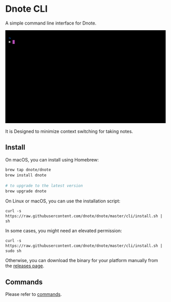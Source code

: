 # Dnote CLI

A simple command line interface for Dnote. 

![Dnote](assets/dnote.gif)

It is Designed to minimize context switching for taking notes.

## Install

On macOS, you can install using Homebrew:

```sh
brew tap dnote/dnote
brew install dnote

# to upgrade to the latest version
brew upgrade dnote
```

On Linux or macOS, you can use the installation script:

    curl -s https://raw.githubusercontent.com/dnote/dnote/master/cli/install.sh | sh

In some cases, you might need an elevated permission:

    curl -s https://raw.githubusercontent.com/dnote/dnote/master/cli/install.sh | sudo sh

Otherwise, you can download the binary for your platform manually from the [releases page](https://github.com/dnote/dnote/releases).

## Commands

Please refer to [commands](/COMMANDS.md).
